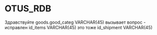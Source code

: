 # OTUS_RDB
Здравствуйте
goods.good_categ VARCHAR(45) вызывает вопрос - исправлен
id_items VARCHAR(45) это тоже
id_shipment VARCHAR(45)
